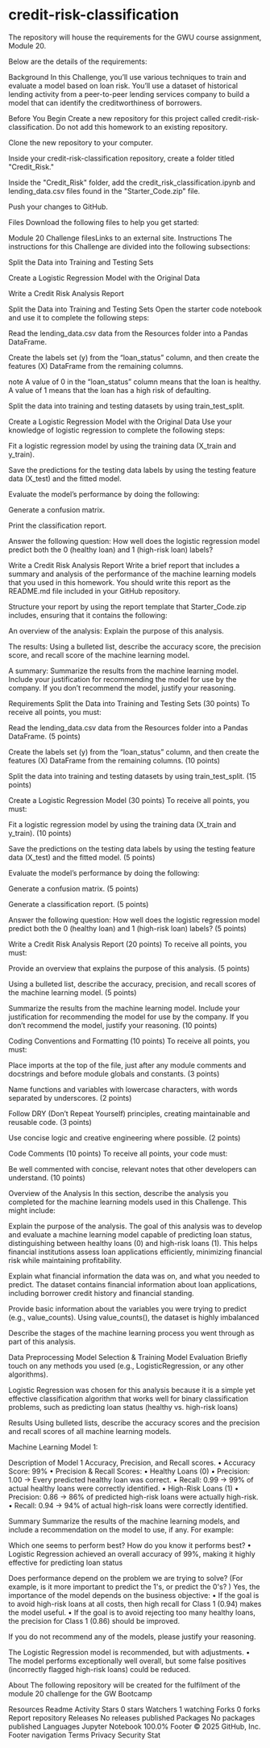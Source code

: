 # credit-risk-classification

The repository will house the requirements for the GWU course assignment, Module 20.

Below are the details of the requirements:


Background In this Challenge, you’ll use various techniques to train and evaluate a model based on loan risk. You’ll use a dataset of historical lending activity from a peer-to-peer lending services company to build a model that can identify the creditworthiness of borrowers.

Before You Begin Create a new repository for this project called credit-risk-classification. Do not add this homework to an existing repository.

Clone the new repository to your computer.

Inside your credit-risk-classification repository, create a folder titled "Credit_Risk."

Inside the "Credit_Risk" folder, add the credit_risk_classification.ipynb and lending_data.csv files found in the "Starter_Code.zip" file.

Push your changes to GitHub.

Files Download the following files to help you get started:

Module 20 Challenge filesLinks to an external site. Instructions The instructions for this Challenge are divided into the following subsections:

Split the Data into Training and Testing Sets

Create a Logistic Regression Model with the Original Data

Write a Credit Risk Analysis Report

Split the Data into Training and Testing Sets Open the starter code notebook and use it to complete the following steps:

Read the lending_data.csv data from the Resources folder into a Pandas DataFrame.

Create the labels set (y) from the “loan_status” column, and then create the features (X) DataFrame from the remaining columns.

note A value of 0 in the “loan_status” column means that the loan is healthy. A value of 1 means that the loan has a high risk of defaulting.

Split the data into training and testing datasets by using train_test_split.

Create a Logistic Regression Model with the Original Data Use your knowledge of logistic regression to complete the following steps:

Fit a logistic regression model by using the training data (X_train and y_train).

Save the predictions for the testing data labels by using the testing feature data (X_test) and the fitted model.

Evaluate the model’s performance by doing the following:

Generate a confusion matrix.

Print the classification report.

Answer the following question: How well does the logistic regression model predict both the 0 (healthy loan) and 1 (high-risk loan) labels?

Write a Credit Risk Analysis Report Write a brief report that includes a summary and analysis of the performance of the machine learning models that you used in this homework. You should write this report as the README.md file included in your GitHub repository.

Structure your report by using the report template that Starter_Code.zip includes, ensuring that it contains the following:

An overview of the analysis: Explain the purpose of this analysis.

The results: Using a bulleted list, describe the accuracy score, the precision score, and recall score of the machine learning model.

A summary: Summarize the results from the machine learning model. Include your justification for recommending the model for use by the company. If you don’t recommend the model, justify your reasoning.

Requirements Split the Data into Training and Testing Sets (30 points) To receive all points, you must:

Read the lending_data.csv data from the Resources folder into a Pandas DataFrame. (5 points)

Create the labels set (y) from the “loan_status” column, and then create the features (X) DataFrame from the remaining columns. (10 points)

Split the data into training and testing datasets by using train_test_split. (15 points)

Create a Logistic Regression Model (30 points) To receive all points, you must:

Fit a logistic regression model by using the training data (X_train and y_train). (10 points)

Save the predictions on the testing data labels by using the testing feature data (X_test) and the fitted model. (5 points)

Evaluate the model’s performance by doing the following:

Generate a confusion matrix. (5 points)

Generate a classification report. (5 points)

Answer the following question: How well does the logistic regression model predict both the 0 (healthy loan) and 1 (high-risk loan) labels? (5 points)

Write a Credit Risk Analysis Report (20 points) To receive all points, you must:

Provide an overview that explains the purpose of this analysis. (5 points)

Using a bulleted list, describe the accuracy, precision, and recall scores of the machine learning model. (5 points)

Summarize the results from the machine learning model. Include your justification for recommending the model for use by the company. If you don’t recommend the model, justify your reasoning. (10 points)

Coding Conventions and Formatting (10 points) To receive all points, you must:

Place imports at the top of the file, just after any module comments and docstrings and before module globals and constants. (3 points)

Name functions and variables with lowercase characters, with words separated by underscores. (2 points)

Follow DRY (Don’t Repeat Yourself) principles, creating maintainable and reusable code. (3 points)

Use concise logic and creative engineering where possible. (2 points)

Code Comments (10 points) To receive all points, your code must:

Be well commented with concise, relevant notes that other developers can understand. (10 points)

Overview of the Analysis
In this section, describe the analysis you completed for the machine learning models used in this Challenge. This might include:

Explain the purpose of the analysis.
The goal of this analysis was to develop and evaluate a machine learning model capable of predicting loan status, distinguishing between healthy loans (0) and high-risk loans (1). This helps financial institutions assess loan applications efficiently, minimizing financial risk while maintaining profitability.

Explain what financial information the data was on, and what you needed to predict.
The dataset contains financial information about loan applications, including borrower credit history and financial standing.

Provide basic information about the variables you were trying to predict (e.g., value_counts).
Using value_counts(), the dataset is highly imbalanced

Describe the stages of the machine learning process you went through as part of this analysis.

Data Preprocessing
Model Selection & Training
Model Evaluation
Briefly touch on any methods you used (e.g., LogisticRegression, or any other algorithms).

Logistic Regression was chosen for this analysis because it is a simple yet effective classification algorithm that works well for binary classification problems, such as predicting loan status (healthy vs. high-risk loans)

Results
Using bulleted lists, describe the accuracy scores and the precision and recall scores of all machine learning models.

Machine Learning Model 1:

Description of Model 1 Accuracy, Precision, and Recall scores.
• Accuracy Score: 99% • Precision & Recall Scores: • Healthy Loans (0) • Precision: 1.00 → Every predicted healthy loan was correct. • Recall: 0.99 → 99% of actual healthy loans were correctly identified. • High-Risk Loans (1) • Precision: 0.86 → 86% of predicted high-risk loans were actually high-risk. • Recall: 0.94 → 94% of actual high-risk loans were correctly identified.

Summary
Summarize the results of the machine learning models, and include a recommendation on the model to use, if any. For example:

Which one seems to perform best? How do you know it performs best?
• Logistic Regression achieved an overall accuracy of 99%, making it highly effective for predicting loan status

Does performance depend on the problem we are trying to solve? (For example, is it more important to predict the 1's, or predict the 0's? )
Yes, the importance of the model depends on the business objective: • If the goal is to avoid high-risk loans at all costs, then high recall for Class 1 (0.94) makes the model useful. • If the goal is to avoid rejecting too many healthy loans, the precision for Class 1 (0.86) should be improved.

If you do not recommend any of the models, please justify your reasoning.

The Logistic Regression model is recommended, but with adjustments. • The model performs exceptionally well overall, but some false positives (incorrectly flagged high-risk loans) could be reduced.

About
The following repository will be created for the fulfilment of the module 20 challenge for the GW Bootcamp

Resources
 Readme
 Activity
Stars
 0 stars
Watchers
 1 watching
Forks
 0 forks
Report repository
Releases
No releases published
Packages
No packages published
Languages
Jupyter Notebook
100.0%
Footer
© 2025 GitHub, Inc.
Footer navigation
Terms
Privacy
Security
Stat
